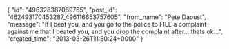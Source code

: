  {
   "id": "496328387069765",
   "post_id": "462493170453287_496116653757605",
   "from_name": "Pete Daoust",
   "message": "If I beat you, and you go to the police to FILE a complaint against me that I beated you, and you drop the complaint after....thats ok...",
   "created_time": "2013-03-26T11:50:24+0000"
 }
